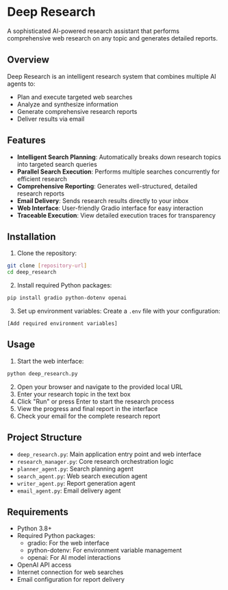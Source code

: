 # Deep Research

A sophisticated AI-powered research assistant that performs comprehensive web research on any topic and generates detailed reports.

## Overview

Deep Research is an intelligent research system that combines multiple AI agents to:
- Plan and execute targeted web searches
- Analyze and synthesize information
- Generate comprehensive research reports
- Deliver results via email

## Features

- **Intelligent Search Planning**: Automatically breaks down research topics into targeted search queries
- **Parallel Search Execution**: Performs multiple searches concurrently for efficient research
- **Comprehensive Reporting**: Generates well-structured, detailed research reports
- **Email Delivery**: Sends research results directly to your inbox
- **Web Interface**: User-friendly Gradio interface for easy interaction
- **Traceable Execution**: View detailed execution traces for transparency

## Installation

1. Clone the repository:
```bash
git clone [repository-url]
cd deep_research
```

2. Install required Python packages:
```bash
pip install gradio python-dotenv openai
```

3. Set up environment variables:
Create a `.env` file with your configuration:
```
[Add required environment variables]
```

## Usage

1. Start the web interface:
```bash
python deep_research.py
```

2. Open your browser and navigate to the provided local URL
3. Enter your research topic in the text box
4. Click "Run" or press Enter to start the research process
5. View the progress and final report in the interface
6. Check your email for the complete research report

## Project Structure

- `deep_research.py`: Main application entry point and web interface
- `research_manager.py`: Core research orchestration logic
- `planner_agent.py`: Search planning agent
- `search_agent.py`: Web search execution agent
- `writer_agent.py`: Report generation agent
- `email_agent.py`: Email delivery agent

## Requirements

- Python 3.8+
- Required Python packages:
  - gradio: For the web interface
  - python-dotenv: For environment variable management
  - openai: For AI model interactions
- OpenAI API access
- Internet connection for web searches
- Email configuration for report delivery

